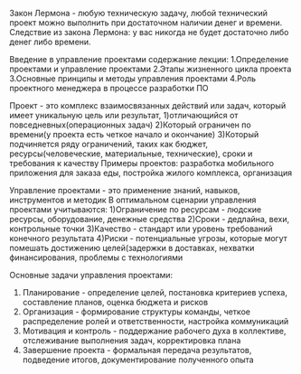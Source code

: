 Закон Лермона - любую техническую задачу, любой технический проект можно выполнить при достаточном наличии денег и времени.
Следствие из закона Лермона:  у вас никогда не будет достаточно либо денег либо времени.

Введение в управление проектами содержание лекции:
1.Определение проектами и управление проектами 
2.Этапы жизненного цикла проекта
3.Основные принципы и методы управления проектами 
4.Роль проектного менеджера в процессе разработки ПО

Проект - это комплекс взаимосвязанных действий или задач, который имеет уникальную цель или результат,
1)отличающийся от повседневных(операционных задач)
2)Который ограничен по времени(у проекта есть четкое начало и окончание)
3)Который подчиняется ряду ограничений, таких как бюджет, ресурсы(человеческие, материальные, технические), сроки и требования к качеству 
Примеры проектов: разработка мобильного приложения для заказа еды, постройка жилого комплекса, организация 

Управление проектами - это применение знаний, навыков, инструментов и методик
В оптимальном сценарии управления проектами учитываются:
1)Ограничение по ресурсам - людские ресурсы, оборудование, денежные средства 
2)Сроки - дедлайна, вехи, контрольные точки 
3)Качество - стандарт или уровень требований конечного результата
4)Риски - потенциальные угрозы, которые могут помешать достижению целей(задержки в доставках, нехватки финансирования, проблемы с технологиями

Основные задачи управления проектами:
1) Планирование - определение целей, постановка критериев успеха, составление планов, оценка бюджета и рисков
2) Организация - формирование структуры команды, четкое распределение ролей и ответственности, настройка коммуникаций 
3) Мотивация и контроль - поддержание рабочего духа в коллективе, отслеживание выполнения задач, корректировка плана
4) Завершение проекта - формальная передача результатов, подведение итогов, документирование полученного опыта